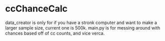# ccChanceCalc
data_creator is only for if you have a stronk computer and want to make a larger sample size, current one is 500k. 
main.py is for messing around with chances based off of cc counts, and vice verca.
